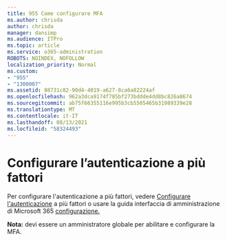 ```yaml
---
title: 955 Come configurare MFA
ms.author: chrisda
author: chrisda
manager: dansimp
ms.audience: ITPro
ms.topic: article
ms.service: o365-administration
ROBOTS: NOINDEX, NOFOLLOW
localization_priority: Normal
ms.custom:
- "955"
- "1300007"
ms.assetid: 88731c82-90d4-4019-a627-8ca6a82224af
ms.openlocfilehash: 962a3dca9174f785bf273bddde4dd8bc826a8674
ms.sourcegitcommit: ab75f66355116e995b3cb5505465b31989339e28
ms.translationtype: MT
ms.contentlocale: it-IT
ms.lasthandoff: 08/13/2021
ms.locfileid: "58324493"
---
```

# <a name="configure-multifactor-authentication"></a>Configurare l’autenticazione a più fattori

Per configurare l'autenticazione a più fattori, vedere [Configurare l'autenticazione](https://docs.microsoft.com/microsoft-365/admin/security-and-compliance/set-up-multi-factor-authentication) a più fattori o usare la guida interfaccia di amministrazione di Microsoft 365 [configurazione.](https://admin.microsoft.com/AdminPortal/Home?ref=/modernonboarding/mfasetupguide)

**Nota:** devi essere un amministratore globale per abilitare e configurare la MFA.
